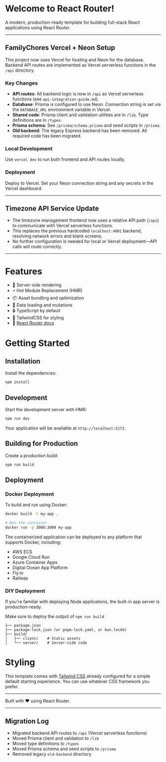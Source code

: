 # Welcome to React Router!

A modern, production-ready template for building full-stack React applications using React Router.

---

## FamilyChores Vercel + Neon Setup

This project now uses Vercel for hosting and Neon for the database. Backend API routes are implemented as Vercel serverless functions in the `/api` directory.

### Key Changes

- **API routes**: All backend logic is now in `/api` as Vercel serverless functions (see `api-integration-guide.md`).
- **Database**: Prisma is configured to use Neon. Connection string is set via the `DATABASE_URL` environment variable in Vercel.
- **Shared code**: Prisma client and validation utilities are in `/lib`. Type definitions are in `/types`.
- **Prisma schema**: See `/prisma/schema.prisma` and seed scripts in `/prisma`.
- **Old backend**: The legacy Express backend has been removed. All required code has been migrated.

### Local Development

Use `vercel dev` to run both frontend and API routes locally.

### Deployment

Deploy to Vercel. Set your Neon connection string and any secrets in the Vercel dashboard.

---

## Timezone API Service Update

- The timezone management frontend now uses a relative API path (`/api`) to communicate with Vercel serverless functions.
- This replaces the previous hardcoded `localhost:4001` backend, resolving network errors and blank screens.
- No further configuration is needed for local or Vercel deployment—API calls will route correctly.

---

# Features

- 🚀 Server-side rendering
- ⚡️ Hot Module Replacement (HMR)
- 📦 Asset bundling and optimization
- 🔄 Data loading and mutations
- 🔒 TypeScript by default
- 🎉 TailwindCSS for styling
- 📖 [React Router docs](https://reactrouter.com/)

# Getting Started

## Installation

Install the dependencies:

```bash
npm install
```

## Development

Start the development server with HMR:

```bash
npm run dev
```

Your application will be available at `http://localhost:5173`.

## Building for Production

Create a production build:

```bash
npm run build
```

## Deployment

### Docker Deployment

To build and run using Docker:

```bash
docker build -t my-app .

# Run the container
docker run -p 3000:3000 my-app
```

The containerized application can be deployed to any platform that supports Docker, including:

- AWS ECS
- Google Cloud Run
- Azure Container Apps
- Digital Ocean App Platform
- Fly.io
- Railway

### DIY Deployment

If you're familiar with deploying Node applications, the built-in app server is production-ready.

Make sure to deploy the output of `npm run build`

```
├── package.json
├── package-lock.json (or pnpm-lock.yaml, or bun.lockb)
├── build/
│   ├── client/    # Static assets
│   └── server/    # Server-side code
```

# Styling

This template comes with [Tailwind CSS](https://tailwindcss.com/) already configured for a simple default starting experience. You can use whatever CSS framework you prefer.

---

Built with ❤️ using React Router.

---

## Migration Log

- Migrated backend API routes to `/api` (Vercel serverless functions)
- Moved Prisma client and validation to `/lib`
- Moved type definitions to `/types`
- Moved Prisma schema and seed scripts to `/prisma`
- Removed legacy `old-backend` directory
